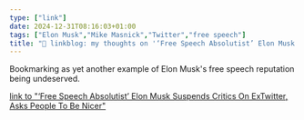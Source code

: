 ```yaml
---
type: ["link"]
date: 2024-12-31T08:16:03+01:00
tags: ["Elon Musk","Mike Masnick","Twitter","free speech"]
title: "🔗 linkblog: my thoughts on '‘Free Speech Absolutist’ Elon Musk Suspends Critics On ExTwitter, Asks People To Be Nicer'"
---
```

Bookmarking as yet another example of Elon Musk's free speech reputation being undeserved.

[link to "‘Free Speech Absolutist’ Elon Musk Suspends Critics On ExTwitter, Asks People To Be Nicer"](https://www.techdirt.com/2024/12/30/free-speech-absolutist-elon-musk-suspends-critics-on-extwitter-asks-people-to-be-nicer/)
